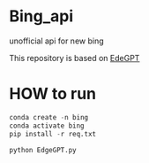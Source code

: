 # Bing_api
unofficial api for new bing

This repository is based on [EdeGPT](https://github.com/acheong08/EdgeGPT)

# HOW to run
```python
conda create -n bing
conda activate bing
pip install -r req.txt

python EdgeGPT.py
```
